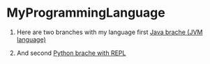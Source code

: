 # MyProgrammingLanguage

1. Here are two branches with my language first [Java brache (JVM language)](https://github.com/ladroid/MyProgrammingLanguage/tree/Java) 

2. And second [Python brache with REPL](https://github.com/ladroid/MyProgrammingLanguage)
